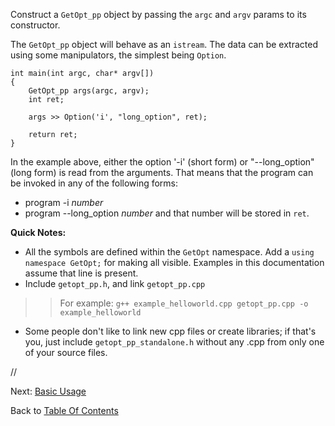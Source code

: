 Construct a `GetOpt_pp` object by passing the `argc` and `argv` params to its constructor.

The `GetOpt_pp` object will behave as an `istream`.
The data can be extracted using some manipulators, the simplest being `Option`.

```
int main(int argc, char* argv[])
{
    GetOpt_pp args(argc, argv);
    int ret;

    args >> Option('i', "long_option", ret);

    return ret;
}
```

In the example above, either the option '-i' (short form) or "--long\_option" (long form) is read from the arguments. That means that the program can be invoked in any of the following forms:
  * program -i _number_
  * program --long\_option _number_
and that number will be stored in `ret`.


**Quick Notes:**
  * All the symbols are defined within the `GetOpt` namespace. Add a `using namespace GetOpt;` for making all visible. Examples in this documentation assume that line is present.
  * Include `getopt_pp.h`, and link `getopt_pp.cpp`
> > For example: `g++ example_helloworld.cpp getopt_pp.cpp -o example_helloworld`
  * Some people don't like to link new cpp files or create libraries; if that's you, just include `getopt_pp_standalone.h` without any .cpp from only one of your source files.


//

Next: [Basic Usage](BasicUsage.md)

Back to [Table Of Contents](Documentation.md)